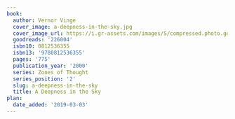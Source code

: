 ```yaml
---
book:
  author: Vernor Vinge
  cover_image: a-deepness-in-the-sky.jpg
  cover_image_url: https://i.gr-assets.com/images/S/compressed.photo.goodreads.com/books/1217218691l/226004._SY160_.jpg
  goodreads: '226004'
  isbn10: 0812536355
  isbn13: '9780812536355'
  pages: '775'
  publication_year: '2000'
  series: Zones of Thought
  series_position: '2'
  slug: a-deepness-in-the-sky
  title: A Deepness in the Sky
plan:
  date_added: '2019-03-03'
---
```

